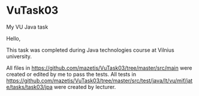 # VuTask03
My VU Java task

Hello,

This task was completed during Java technologies course at Vilnius university.

All files in https://github.com/mazetis/VuTask03/tree/master/src/main were created or edited by me to pass the tests. 
All tests in https://github.com/mazetis/VuTask03/tree/master/src/test/java/lt/vu/mif/jate/tasks/task03/jpa were created by lecturer.
